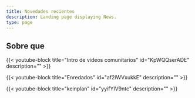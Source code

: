 ```yaml
---
title: Novedades recientes
description: Landing page displaying News.
type: page
---
```

## Sobre que

{{< youtube-block title="Intro de videos comunitarios" id="KpWQQserADE" description="" >}}

{{< youtube-block title="Enredados" id="af2iWVxukkE" description="" >}}

{{< youtube-block title="keinplan" id="yyifYlV9ntc" description="" >}}
